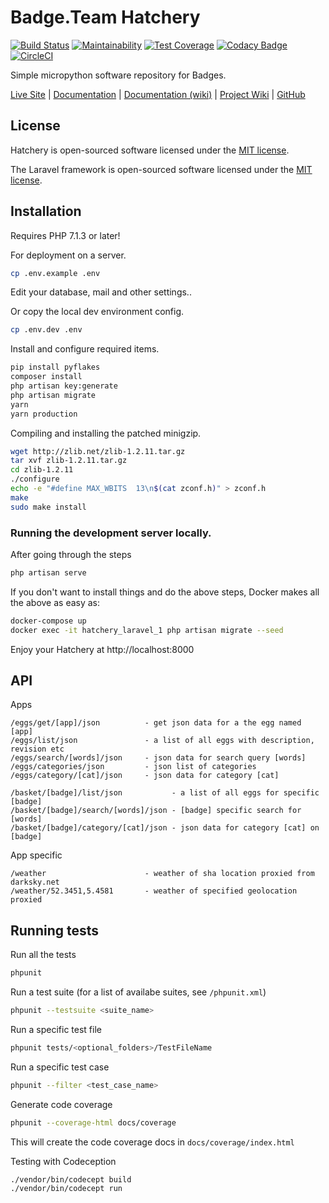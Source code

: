 # Badge.Team Hatchery

[![Build Status](https://travis-ci.org/badgeteam/Hatchery.svg)](https://travis-ci.org/badgeteam/Hatchery)
[![Maintainability](https://api.codeclimate.com/v1/badges/05fc2bac5b3669fa1b0c/maintainability)](https://codeclimate.com/github/badgeteam/Hatchery/maintainability)
[![Test Coverage](https://api.codeclimate.com/v1/badges/05fc2bac5b3669fa1b0c/test_coverage)](https://codeclimate.com/github/badgeteam/Hatchery/test_coverage)
[![Codacy Badge](https://api.codacy.com/project/badge/Grade/78402ccc553245f2be2d1def6fdc3c68)](https://www.codacy.com/app/Badgeteam/Hatchery?utm_source=github.com&utm_medium=referral&utm_content=badgeteam/Hatchery&utm_campaign=Badge_Grade)
[![CircleCI](https://circleci.com/gh/badgeteam/Hatchery.svg?style=svg)](https://circleci.com/gh/badgeteam/Hatchery)

Simple micropython software repository for Badges.

[Live Site](http://badge.team) |
[Documentation](https://docs.badge.team/hatchery/) |
[Documentation (wiki)](https://wiki.badge.team/Hatchery) |
[Project Wiki](https://wiki.badge.team) |
[GitHub](https://github.com/badgeteam/)

## License

Hatchery is open-sourced software licensed under the [MIT license](http://opensource.org/licenses/MIT).

The Laravel framework is open-sourced software licensed under the [MIT license](http://opensource.org/licenses/MIT).

## Installation

Requires PHP 7.1.3 or later!

For deployment on a server.

```bash
cp .env.example .env
```

Edit your database, mail and other settings..

Or copy the local dev environment config.

```bash
cp .env.dev .env
```

Install and configure required items.

```bash
pip install pyflakes
composer install
php artisan key:generate
php artisan migrate
yarn
yarn production
```

Compiling and installing the patched minigzip.

```bash
wget http://zlib.net/zlib-1.2.11.tar.gz
tar xvf zlib-1.2.11.tar.gz
cd zlib-1.2.11
./configure
echo -e "#define MAX_WBITS  13\n$(cat zconf.h)" > zconf.h
make
sudo make install
```

### Running the development server locally.

After going through the steps

```bash
php artisan serve
```

If you don't want to install things and do the above steps, Docker makes all the above as easy as:

```bash
docker-compose up
docker exec -it hatchery_laravel_1 php artisan migrate --seed
```

Enjoy your Hatchery at http://localhost:8000

## API

Apps

```uri
/eggs/get/[app]/json          - get json data for a the egg named [app]
/eggs/list/json               - a list of all eggs with description, revision etc
/eggs/search/[words]/json     - json data for search query [words]
/eggs/categories/json         - json list of categories
/eggs/category/[cat]/json     - json data for category [cat]

/basket/[badge]/list/json           - a list of all eggs for specific [badge]
/basket/[badge]/search/[words]/json - [badge] specific search for [words]
/basket/[badge]/category/[cat]/json - json data for category [cat] on [badge]
```

App specific

```uri
/weather                      - weather of sha location proxied from darksky.net
/weather/52.3451,5.4581       - weather of specified geolocation proxied
```

## Running tests

Run all the tests

```bash
phpunit
```

Run a test suite (for a list of availabe suites, see `/phpunit.xml`)

```bash
phpunit --testsuite <suite_name>
```

Run a specific test file

```bash
phpunit tests/<optional_folders>/TestFileName
```

Run a specific test case

```bash
phpunit --filter <test_case_name>
```

Generate code coverage

```bash
phpunit --coverage-html docs/coverage
```

This will create the code coverage docs in `docs/coverage/index.html`

Testing with Codeception

```bash
./vendor/bin/codecept build
./vendor/bin/codecept run
```